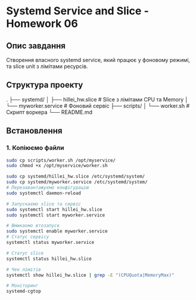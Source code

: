 # Systemd Service and Slice - Homework 06
## Опис завдання

Створення власного systemd service, який працює у фоновому режимі, та slice unit з лімітами ресурсів.

## Структура проекту
.
├── systemd/
│   ├── hillei_hw.slice      # Slice з лімітами CPU та Memory
│   └── myworker.service      # Фоновий сервіс
├── scripts/
│   └── worker.sh             # Скрипт воркера
└── README.md
## Встановлення

### 1. Копіюємо файли
```bash
sudo cp scripts/worker.sh /opt/myservice/
sudo chmod +x /opt/myservice/worker.sh

sudo cp systemd/hillei_hw.slice /etc/systemd/system/
sudo cp systemd/myworker.service /etc/systemd/system/
# Перезавантажуємо конфігурацію
sudo systemctl daemon-reload

# Запускаємо slice та сервіс
sudo systemctl start hillei_hw.slice
sudo systemctl start myworker.service

# Вмикаємо втозапуск
sudo systemctl enable myworker.service
# Статус сервісу
systemctl status myworker.service

# Статус slice
systemctl status hillei_hw.slice

# Чек лімітів
systemctl show hillei_hw.slice | grep -E "(CPUQuota|MemoryMax)"

# Моніторинг
systemd-cgtop
